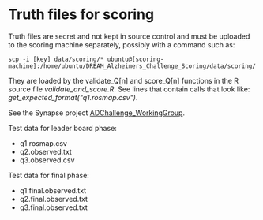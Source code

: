 Truth files for scoring
=======================

Truth files are secret and not kept in source control and must be uploaded to the scoring machine separately, possibly with a command such as:

    scp -i [key] data/scoring/* ubuntu@[scoring-machine]:/home/ubuntu/DREAM_Alzheimers_Challenge_Scoring/data/scoring/

They are loaded by the validate_Q[n] and score_Q[n] functions in the R source file _validate_and_score.R_. See lines that contain calls that look like: _get_expected_format("q1.rosmap.csv")_.

See the Synapse project [ADChallenge_WorkingGroup](https://www.synapse.org/#!Synapse:syn2480825).

Test data for leader board phase:
 * q1.rosmap.csv
 * q2.observed.txt
 * q3.observed.csv

Test data for final phase:
 * q1.final.observed.txt
 * q2.final.observed.txt
 * q3.final.observed.txt
